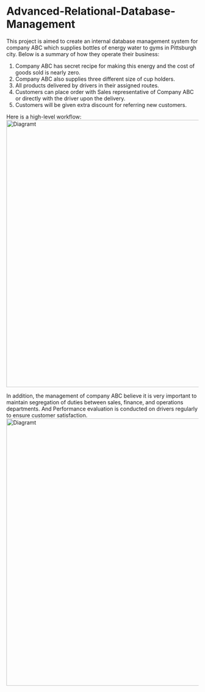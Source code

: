 # Advanced-Relational-Database-Management
This project is aimed to create an internal database management system for company ABC which supplies bottles of energy water to gyms in Pittsburgh city. Below is a summary of how they operate their business: 
1. Company ABC has secret recipe for making this energy and the cost of goods sold is nearly zero. 
2. Company ABC also supplies three different size of cup holders. 
3. All products delivered by drivers in their assigned routes. 
4. Customers can place order with Sales representative of Company ABC or directly with the driver upon the delivery. 
5. Customers will be given extra discount for referring new customers. 

Here is a high-level workflow:   
<img src="https://github.com/leege8/Advanced-Relational-Database-Management/assets/124459825/ea2c184e-9cb2-4860-af79-688385516945" alt="Diagramt" width="700"/>

In addition, the management of company ABC believe it is very important to maintain segregation of duties between sales, finance, and operations departments. And Performance evaluation is conducted on drivers regularly to ensure customer satisfaction.
<img src="https://github.com/leege8/Advanced-Relational-Database-Management/assets/124459825/9440752b-2a0e-43fa-903c-c74f689b1624" alt="Diagramt" width="700"/>


